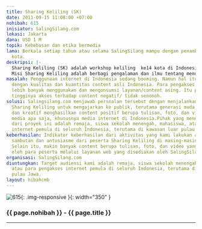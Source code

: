 ```yaml
---
title: Sharing Keliling (SK)
date: 2011-09-15 11:08:00 +07:00
nohibah: 615
inisiator: SalingSilang.com
lokasi: Jakarta
dana: USD 1 M
topik: Kebebasan dan etika bermedia
lama: Berkala setiap tahun atau selama SalingSilang mampu dengan penambahan jumlah
  kota.
deskripsi: |-
  Sharing Keliling (SK) adalah workshop keliling  ke14 kota di Indonesia yang meliputi kota Pontianak, Surabaya, Semarang, Medan, Jogja, Ambon, Balikpapan, Bangkalan, Denpasar, Bandung, Batam, Solo, Malang, Makassar. Ada tiga jenis worskhop yang digelar: Creative Writing, Photoblogging, Videoblogging. Menurut rencana, kegiatan ini akan dilaksanakan setiap tahun dengan tujuan kota yang berbeda-beda.
  Misi Sharing Keliling adalah berbagi pengalaman dan ilmu tentang menulis, memotret, dan merekam video dengan segala keterbatasan yang ada namun tetap bisa menghasilkan karya yang bisa dinikmati oleh banyak orang. Dengan adanya Sharing Keliling diharapkan bisa menggugah publik untuk semakin aktif dan kreatif untuk bisa mendokumentasikan peristiwa dan momen baik dalam bentuk tulisan, foto, atau video, yang bisa dibagikan ke orang lain,  untuk meningkatkan jumlah konten positif di internet.
masalah: Penggunaan internet di Indonesia sedang booming. Namun hal itu tidak dibarengi
  dengan kualitas dan kuantitas content asli Indonesia. Para pengakses internet Indonesia
  lebih banyak menggunakan dan mengonsumsi layanan/content asing. Itu pun belum termasuk
  tingginya akses terhadap content negatif/ tidak senonoh.
solusi: Salingsilang.com menjawab persoalan tersebut dengan menjalankan proyek bernama
  Sharing Keliling untuk mengajarkan ke publik, terutama generasi muda, agar aktif
  dan kreatif menghasilkan content positif berupa tulisan, foto, dan video untuk keperluan
  media apa saja, khususnya media internet di Indonesia.Pihak yang menerima manfaat
  dari proyek ini adalah remaja, siswa sekolah menengah, mahasiswa, atau para pengakses
  internet pemula di seluruh Indonesia, terutama di kawasan luar pulau Jawa.
keberhasilan: Indikator keberhasilan dari aktivitas yang kami lakukan antara lain
  sambutan dan antusiasme dari peserta Sharing Keliling di masing-masing lokasi/ kota.
  Selain itu, makin banyak content berupa tulisan, foto, dan video yang dihasilkan
  oleh para peserta melalui layanan web yang disediakan oleh SalingSilang.com.
organisasi: SalingSilang.com
diuntungkan: Target audiensi kami adalah remaja, siswa sekolah menengah, mahasiswa,
  atau para pengakses internet pemula di seluruh Indonesia, terutama di kawasan luar
  pulau Jawa.
layout: hibahcmb
---
```


![615](/static/img/hibahcmb/615.png){: .img-responsive }{: width="350" }

### {{ page.nohibah }} - {{ page.title }}

---
